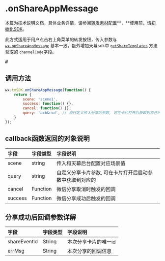 # .onShareAppMessage

本篇为技术说明文档，具体业务详情，请参阅[转发素材配置](../../features/configuration-service/sharing-management.md)**，**使用前，请[初始化SDK](https://skysriver.gitbook.io/skysriver/ji-shu-zhi-nan/chu-shi-hua-ni-de-sdk)。

此方式适用于用户点击右上角菜单的转发按钮，传入参数与 [`wx.onShareAppMessage`](https://developers.weixin.qq.com/minigame/dev/api/wx.onShareAppMessage.html?search-key=wx.onShareAppMessage) 基本一致，额外增加天幕sdk中 [`getShareTemplates`](http://docs.kuaiyugo.com/sdkdoc2/api/dev_share_getsharetemplates.html) 方法获取的 `channelCode`字段。

**\#**

## **调用方法**

```javascript
wx.tmSDK.onShareAppMessage(function() {
    return {
        scene: 'scene1',
        success: function() {},
        cancel: function() {},
        query: 'a=b&c=d', // 自行定义传入分享的参数, 可在卡片打开后获取到自己的参数
    }
});
```

## **callback函数返回的对象说明**

| 字段 | 字段类型 | 字段说明 |
| :--- | :--- | :--- |
| scene | string | 传入和天幕后台配置对应场景值 |
| query | string | 自定义分享卡片参数, 可在卡片打开后启动参数中获取到对应的 |
| cancel | Function | 微信分享取消时触发的回调 |
| success | Function | 微信分享成功后触发的回调 |

## **分享成功后回调参数详解**

| 字段 | 字段类型 | 字段说明 |
| :--- | :--- | :--- |
| shareEventId | String | 本次分享卡片的唯一id |
| errMsg | String | 本次分享的回调信息 |

